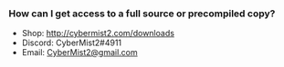 ### How can I get access to a full source or precompiled copy?
 - Shop: http://cybermist2.com/downloads
 - Discord: CyberMist2#4911
 - Email: CyberMist2@gmail.com
